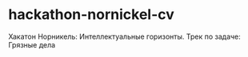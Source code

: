 # hackathon-nornickel-cv
Хакатон Норникель: Интеллектуальные горизонты. Трек по задаче: Грязные дела
